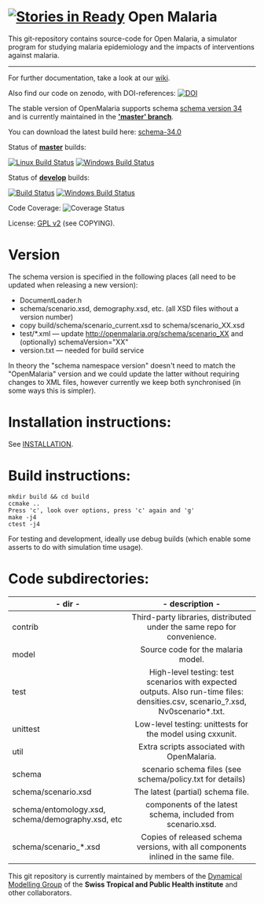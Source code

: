 
[![Stories in Ready](https://badge.waffle.io/SwissTPH/openmalaria.png?label=ready&title=Ready)](https://waffle.io/SwissTPH/openmalaria)
Open Malaria
============

This git-repository contains source-code for Open Malaria, a simulator program
for studying malaria epidemiology and the impacts of interventions against
malaria.

------

For further documentation, take a look at our
[wiki](https://github.com/SwissTPH/openmalaria/wiki).

Also find our code on zenodo, with DOI-references:
[![DOI](https://zenodo.org/badge/15670/SwissTPH/openmalaria.svg)](https://zenodo.org/badge/latestdoi/15670/SwissTPH/openmalaria)

The stable version of OpenMalaria supports schema
[schema version 34](https://github.com/SwissTPH/openmalaria/wiki/GeneratedSchema34Doc)
and is currently maintained in the
__['master' branch](https://github.com/SwissTPH/openmalaria/tree/master)__.

You can download the latest build here:
[schema-34.0](https://github.com/SwissTPH/openmalaria/releases/tag/schema-34.0)

Status of __[master](https://github.com/SwissTPH/openmalaria/tree/master)__
builds:

[![Linux Build Status](https://travis-ci.org/SwissTPH/openmalaria.svg?branch=master)](https://travis-ci.org/SwissTPH/openmalaria)
[![Windows Build Status](https://ci.appveyor.com/api/projects/status/8el77m2gg4aqqnqg/branch/master?svg=true)](https://ci.appveyor.com/project/tph-thuering/openmalaria/branch/master)

Status of __[develop](https://github.com/SwissTPH/openmalaria/tree/develop)__
builds:


[![Build Status](https://travis-ci.org/SwissTPH/openmalaria.svg?branch=develop)](https://travis-ci.org/SwissTPH/openmalaria)
[![Windows Build Status](https://ci.appveyor.com/api/projects/status/8el77m2gg4aqqnqg/branch/develop?svg=true)](https://ci.appveyor.com/project/tph-thuering/openmalaria/branch/develop)

Code Coverage:
![Coverage Status](https://coveralls.io/repos/SwissTPH/openmalaria/badge.svg)

License: [GPL v2](http://opensource.org/licenses/GPL-2.0) (see COPYING).

Version
======

The schema version is specified in the following places (all need to be updated
when releasing a new version):

*   DocumentLoader.h
*   schema/scenario.xsd, demography.xsd, etc. (all XSD files without a version number)
*   copy build/schema/scenario_current.xsd to schema/scenario_XX.xsd
*   test/*.xml — update http://openmalaria.org/schema/scenario_XX and (optionally) schemaVersion="XX"
*   version.txt — needed for build service

In theory the "schema namespace version" doesn't need to match the "OpenMalaria"
version and we could update the latter without requiring changes to XML files,
however currently we keep both synchronised (in some ways this is simpler).


Installation instructions:
==================
See [INSTALLATION](https://github.com/SwissTPH/openmalaria/wiki/Installation).

Build instructions:
===================

```
mkdir build && cd build
ccmake ..
Press 'c', look over options, press 'c' again and 'g'
make -j4
ctest -j4
```

For testing and development, ideally use debug builds (which enable some
asserts to do with simulation time usage).

Code subdirectories:
=============
|- dir    -|- description -|
|----------|:-------------------------------------------------------------------------:|
| contrib | Third-party libraries, distributed under the same repo for convenience.   |
| model   | Source code for the malaria model.                                        |
| test    | High-level testing: test scenarios with expected outputs. Also run-time files: densities.csv, scenario_?.xsd, Nv0scenario*.txt. |
| unittest| Low-level testing: unittests for the model using cxxunit. |
| util    | Extra scripts associated with OpenMalaria. |
| schema  | scenario schema files (see schema/policy.txt for details) |
| schema/scenario.xsd | The latest (partial) schema file. |
| schema/entomology.xsd, schema/demography.xsd, etc | components of the latest schema, included from scenario.xsd. |
| schema/scenario_*.xsd | Copies of released schema versions, with all components inlined in the same file. |

This git repository is currently maintained by members of the [Dynamical Modelling Group](http://www.swisstph.ch/about-us/departments/epidemiology-and-public-health-eph/health-systems-research-and-dynamical-modelling/dynamical-modelling.html) of the __Swiss Tropical and Public Health institute__ and other collaborators.
